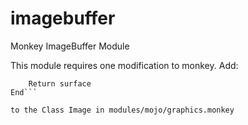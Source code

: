 imagebuffer
===========

Monkey ImageBuffer Module

This module requires one modification to monkey. Add: 
```Method GetSurface:Surface()
	Return surface
End```

to the Class Image in modules/mojo/graphics.monkey